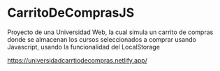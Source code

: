 # CarritoDeComprasJS

Proyecto de una Universidad Web, la cual simula un carrito de compras donde se almacenan los cursos seleccionados a comprar usando Javascript,
usando la funcionalidad del LocalStorage

https://universidadcarrtiodecompras.netlify.app/
